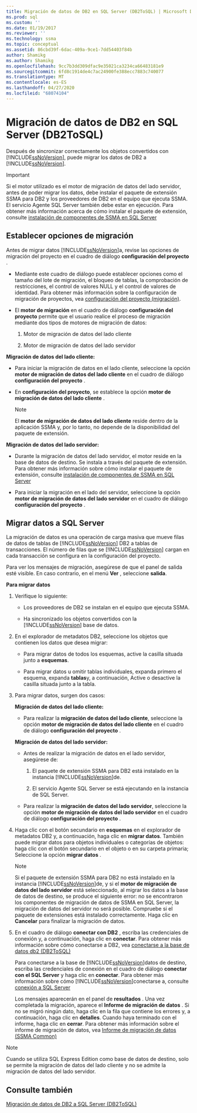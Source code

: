 ```yaml
---
title: Migración de datos de DB2 en SQL Server (DB2ToSQL) | Microsoft Docs
ms.prod: sql
ms.custom: ''
ms.date: 01/19/2017
ms.reviewer: ''
ms.technology: ssma
ms.topic: conceptual
ms.assetid: 86cbd39f-6dac-409a-9ce1-7dd54403f84b
author: Shamikg
ms.author: Shamikg
ms.openlocfilehash: 9cc7b3dd309dfac9e35021ca3234ca66483181e9
ms.sourcegitcommit: 6fd8c1914de4c7ac24900fe388ecc7883c740077
ms.translationtype: MT
ms.contentlocale: es-ES
ms.lasthandoff: 04/27/2020
ms.locfileid: "68074104"
---
```

# <a name="migrating-db2-data-into-sql-server-db2tosql"></a>Migración de datos de DB2 en SQL Server (DB2ToSQL)
Después de sincronizar correctamente los objetos convertidos con [!INCLUDE[ssNoVersion](../../includes/ssnoversion-md.md)], puede migrar los datos de DB2 a [!INCLUDE[ssNoVersion](../../includes/ssnoversion-md.md)].  
  
> [!IMPORTANT]  
> Si el motor utilizado es el motor de migración de datos del lado servidor, antes de poder migrar los datos, debe instalar el paquete de extensión SSMA para DB2 y los proveedores de DB2 en el equipo que ejecuta SSMA. El servicio Agente SQL Server también debe estar en ejecución. Para obtener más información acerca de cómo instalar el paquete de extensión, consulte [instalación de componentes de SSMA en SQL Server](https://msdn.microsoft.com/cf2b724b-4ca7-470a-8dd7-fa95b1e060a4)  
  
## <a name="setting-migration-options"></a>Establecer opciones de migración  
Antes de migrar datos [!INCLUDE[ssNoVersion](../../includes/ssnoversion-md.md)]a, revise las opciones de migración del proyecto en el cuadro de diálogo **configuración del proyecto** .  
  
-   Mediante este cuadro de diálogo puede establecer opciones como el tamaño del lote de migración, el bloqueo de tablas, la comprobación de restricciones, el control de valores NULL y el control de valores de identidad. Para obtener más información sobre la configuración de migración de proyectos, vea [configuración del proyecto (migración)](https://msdn.microsoft.com/48aaa8e6-a9cb-487d-9ba5-fc3f1c4786ae).  
  
-   El **motor de migración** en el cuadro de diálogo **configuración del proyecto** permite que el usuario realice el proceso de migración mediante dos tipos de motores de migración de datos:  
  
    1.  Motor de migración de datos del lado cliente  
  
    2.  Motor de migración de datos del lado servidor  
  
**Migración de datos del lado cliente:**  
  
-   Para iniciar la migración de datos en el lado cliente, seleccione la opción **motor de migración de datos del lado cliente** en el cuadro de diálogo **configuración del proyecto** .  
  
-   En **configuración del proyecto**, se establece la opción **motor de migración de datos del lado cliente** .  
  
    > [!NOTE]  
    > El **motor de migración de datos del lado cliente** reside dentro de la aplicación SSMA y, por lo tanto, no depende de la disponibilidad del paquete de extensión.  
  
**Migración de datos del lado servidor:**  
  
-   Durante la migración de datos del lado servidor, el motor reside en la base de datos de destino. Se instala a través del paquete de extensión. Para obtener más información sobre cómo instalar el paquete de extensión, consulte [instalación de componentes de SSMA en SQL Server](https://msdn.microsoft.com/cf2b724b-4ca7-470a-8dd7-fa95b1e060a4)  
  
-   Para iniciar la migración en el lado del servidor, seleccione la opción **motor de migración de datos del lado servidor** en el cuadro de diálogo **configuración del proyecto** .  
  
## <a name="migrating-data-to-sql-server"></a>Migrar datos a SQL Server  
La migración de datos es una operación de carga masiva que mueve filas de datos de tablas de [!INCLUDE[ssNoVersion](../../includes/ssnoversion-md.md)] DB2 a tablas de transacciones. El número de filas que se [!INCLUDE[ssNoVersion](../../includes/ssnoversion-md.md)] cargan en cada transacción se configura en la configuración del proyecto.  
  
Para ver los mensajes de migración, asegúrese de que el panel de salida esté visible. En caso contrario, en el menú **Ver** , seleccione **salida**.  
  
**Para migrar datos**  
  
1.  Verifique lo siguiente:  
  
    -   Los proveedores de DB2 se instalan en el equipo que ejecuta SSMA.  
  
    -   Ha sincronizado los objetos convertidos con la [!INCLUDE[ssNoVersion](../../includes/ssnoversion-md.md)] base de datos.  
  
2.  En el explorador de metadatos DB2, seleccione los objetos que contienen los datos que desea migrar:  
  
    -   Para migrar datos de todos los esquemas, active la casilla situada junto a **esquemas**.  
  
    -   Para migrar datos u omitir tablas individuales, expanda primero el esquema, expanda **tablas**y, a continuación, Active o desactive la casilla situada junto a la tabla.  
  
3.  Para migrar datos, surgen dos casos:  
  
    **Migración de datos del lado cliente:**  
  
    -   Para realizar la **migración de datos del lado cliente**, seleccione la opción **motor de migración de datos del lado cliente** en el cuadro de diálogo **configuración del proyecto** .  
  
    **Migración de datos del lado servidor:**  
  
    -   Antes de realizar la migración de datos en el lado servidor, asegúrese de:  
  
        1.  El paquete de extensión SSMA para DB2 está instalado en la instancia [!INCLUDE[ssNoVersion](../../includes/ssnoversion-md.md)]de.  
  
        2.  El servicio Agente SQL Server se está ejecutando en la instancia de SQL Server.  
  
    -   Para realizar la **migración de datos del lado servidor**, seleccione la opción **motor de migración de datos del lado servidor** en el cuadro de diálogo **configuración del proyecto** .  
  
4.  Haga clic con el botón secundario en **esquemas** en el explorador de metadatos DB2 y, a continuación, haga clic en **migrar datos**. También puede migrar datos para objetos individuales o categorías de objetos: haga clic con el botón secundario en el objeto o en su carpeta primaria; Seleccione la opción **migrar datos** .  
  
    > [!NOTE]  
    > Si el paquete de extensión SSMA para DB2 no está instalado en la instancia [!INCLUDE[ssNoVersion](../../includes/ssnoversion-md.md)]de, y si el **motor de migración de datos del lado servidor** está seleccionado, al migrar los datos a la base de datos de destino, se produce el siguiente error: no se encontraron los componentes de migración de datos de SSMA en SQL Server, la migración de datos del servidor no será posible. Compruebe si el paquete de extensiones está instalado correctamente. Haga clic en **Cancelar** para finalizar la migración de datos.  
  
5.  En el cuadro de diálogo **conectar con DB2** , escriba las credenciales de conexión y, a continuación, haga clic en **conectar**. Para obtener más información sobre cómo conectarse a DB2, vea [conectarse a la base de datos db2 &#40;DB2ToSQL&#41;](../../ssma/db2/connecting-to-db2-database-db2tosql.md)  
  
    Para conectarse a la base de [!INCLUDE[ssNoVersion](../../includes/ssnoversion-md.md)]datos de destino, escriba las credenciales de conexión en el cuadro de diálogo **conectar con el SQL Server** y haga clic en **conectar**. Para obtener más información sobre cómo [!INCLUDE[ssNoVersion](../../includes/ssnoversion-md.md)]conectarse a, consulte [conexión a SQL Server](https://msdn.microsoft.com/b59803cb-3cc6-41cc-8553-faf90851410e)  
  
    Los mensajes aparecerán en el panel de **resultados** . Una vez completada la migración, aparece el **Informe de migración de datos** . Si no se migró ningún dato, haga clic en la fila que contiene los errores y, a continuación, haga clic en **detalles**. Cuando haya terminado con el informe, haga clic en **cerrar**. Para obtener más información sobre el informe de migración de datos, vea [Informe de migración de datos (SSMA Common)](https://msdn.microsoft.com/bbfb9d88-5a98-4980-8d19-c5d78bd0d241)  
  
> [!NOTE]  
> Cuando se utiliza SQL Express Edition como base de datos de destino, solo se permite la migración de datos del lado cliente y no se admite la migración de datos del lado servidor.  
  
## <a name="see-also"></a>Consulte también  
[Migración de datos de DB2 a SQL Server &#40;DB2ToSQL&#41;](../../ssma/db2/migrating-db2-data-into-sql-server-db2tosql.md)  
  
